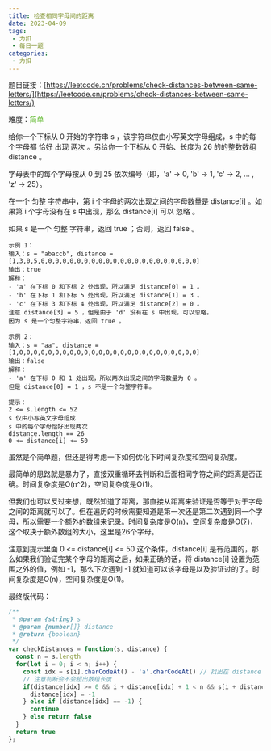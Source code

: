 ```yaml
---
title: 检查相同字母间的距离
date: 2023-04-09
tags:
 - 力扣
 - 每日一题
categories: 
 - 力扣
---
```


题目链接：[https://leetcode.cn/problems/check-distances-between-same-letters/](https://leetcode.cn/problems/check-distances-between-same-letters/)

难度：<font color="#5AB726">简单</font>

给你一个下标从 0 开始的字符串 s ，该字符串仅由小写英文字母组成，s 中的每个字母都 恰好 出现 两次 。另给你一个下标从 0 开始、长度为 26 的的整数数组 distance 。

字母表中的每个字母按从 0 到 25 依次编号（即，'a' -> 0, 'b' -> 1, 'c' -> 2, ... , 'z' -> 25）。

在一个 匀整 字符串中，第 i 个字母的两次出现之间的字母数量是 distance[i] 。如果第 i 个字母没有在 s 中出现，那么 distance[i] 可以 忽略 。

如果 s 是一个 匀整 字符串，返回 true ；否则，返回 false 。
```
示例 1：
输入：s = "abaccb", distance = [1,3,0,5,0,0,0,0,0,0,0,0,0,0,0,0,0,0,0,0,0,0,0,0,0,0]
输出：true
解释：
- 'a' 在下标 0 和下标 2 处出现，所以满足 distance[0] = 1 。
- 'b' 在下标 1 和下标 5 处出现，所以满足 distance[1] = 3 。
- 'c' 在下标 3 和下标 4 处出现，所以满足 distance[2] = 0 。
注意 distance[3] = 5 ，但是由于 'd' 没有在 s 中出现，可以忽略。
因为 s 是一个匀整字符串，返回 true 。

示例 2：
输入：s = "aa", distance = [1,0,0,0,0,0,0,0,0,0,0,0,0,0,0,0,0,0,0,0,0,0,0,0,0,0]
输出：false
解释：
- 'a' 在下标 0 和 1 处出现，所以两次出现之间的字母数量为 0 。
但是 distance[0] = 1 ，s 不是一个匀整字符串。

提示：
2 <= s.length <= 52
s 仅由小写英文字母组成
s 中的每个字母恰好出现两次
distance.length == 26
0 <= distance[i] <= 50
```

虽然是个简单题，但还是得考虑一下如何优化下时间复杂度和空间复杂度。

最简单的思路就是暴力了，直接双重循环去判断和后面相同字符之间的距离是否正确。时间复杂度是O(n^2)，空间复杂度是O(1)。

但我们也可以反过来想，既然知道了距离，那直接从距离来验证是否等于对于字母之间的距离就可以了。但在遍历的时候需要知道是第一次还是第二次遇到同一个字母，所以需要一个额外的数组来记录。时间复杂度是O(n)，空间复杂度是O(∑)，这个取决于额外数组的大小，这里是26个字母。

注意到提示里面 0 <= distance[i] <= 50 这个条件，distance[i] 是有范围的，那么如果我们验证完某个字母的距离之后，如果正确的话，将 distance[i] 设置为范围之外的值，例如 -1，那么下次遇到 -1 就知道可以该字母是以及验证过的了。时间复杂度是O(n)，空间复杂度是O(1)。

最终版代码：
```js
/**
 * @param {string} s
 * @param {number[]} distance
 * @return {boolean}
 */
var checkDistances = function(s, distance) {
  const n = s.length
  for(let i = 0; i < n; i++) {
    const idx = s[i].charCodeAt() - 'a'.charCodeAt() // 找出在 distance 中对应的位置
    // 注意判断会不会超出数组长度
    if(distance[idx] >= 0 && i + distance[idx] + 1 < n && s[i + distance[idx] + 1] == s[i]) {
      distance[idx] = -1
    } else if (distance[idx] == -1) {
      continue
    } else return false
  }
  return true
};
```